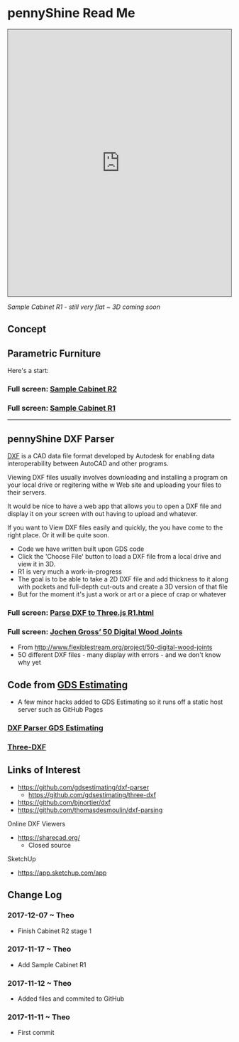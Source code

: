 <span style=display:none; >[You are now in a GitHub source code view - click this link to view Read Me file as a web page]( https://jaanga.github.io/demo/pennyshine "View file as a web page." ) </span>


# pennyShine Read Me


<iframe class=iframeReadMe src=https://jaanga.github.io/demo/pennyshine/sample-cabinet/sample-cabinet-r1.html width=100% height=600px style="border: 1px solid #555;" >iframe does not appear when viewed on github.com</iframe>

_Sample Cabinet R1 - still very flat ~ 3D coming soon_

## Concept

## Parametric Furniture

Here's a start:


### Full screen: [Sample Cabinet R2]( https://jaanga.github.io/demo/pennyshine/sample-cabinet/sample-cabinet-r2.html )

### Full screen: [Sample Cabinet R1]( https://jaanga.github.io/demo/pennyshine/sample-cabinet/sample-cabinet-r1.html )

***

## pennyShine DXF Parser

[DXF]( https://en.wikipedia.org/wiki/AutoCAD_DXF ) is a CAD data file format developed by Autodesk for enabling data interoperability between AutoCAD and other programs.

Viewing DXF files usually involves downloading and installing a program on your local drive or regitering withe w Web site and uploading your files to their servers.

It would be nice to have a web app that allows you to open a DXF file and display it on your screen with out having to upload and whatever.

If you want to View DXF files easily and quickly, the you have come to the right place. Or it will be quite soon.


* Code we have written built upon GDS code
* Click the 'Choose File' button to load a DXF file from a local drive and view it in 3D.
* R1 is very much a work-in-progress
* The goal is to be able to take a 2D DXF file and add thickness to it along with pockets and full-depth cut-outs and create a 3D version of that file
* But for the moment it's just a work or art or a piece of crap or whatever

### Full screen: [Parse DXF to Three.js R1.html]( https://jaanga.github.io/demo/pennyshine/parse-dxf-to-threejs/parse-dxf-to-threejs-r1.html )


### Full screen: [Jochen Gross’ 50 Digital Wood Joints]( https://jaanga.github.io/demo/pennyshine/dxf-samples/2D_DXF10/dxf-viewer-github-api-samples.html )

* From <http://www.flexiblestream.org/project/50-digital-wood-joints>
* 5O different DXF files - many display with errors - and we don't know why yet

## Code from [GDS Estimating]( https://github.com/gdsestimating )

* A few minor hacks added to GDS Estimating so it runs off a static host server such as GitHub Pages

### [DXF Parser GDS Estimating]( https://jaanga.github.io/demo/pennyshine/three-dxf/parse-dxf-to-threejs-gdsestimating.html )

### [Three-DXF]( https://jaanga.github.io/demo/pennyshine/three-dxf/three-dxf.html )


## Links of Interest

* <https://github.com/gdsestimating/dxf-parser>
	* <https://github.com/gdsestimating/three-dxf>
* <https://github.com/bjnortier/dxf>
* <https://github.com/thomasdesmoulin/dxf-parsing>

Online DXF Viewers

* <https://sharecad.org/>
	* Closed source


SketchUp

* <https://app.sketchup.com/app>


## Change Log


### 2017-12-07 ~ Theo

* Finish Cabinet R2 stage 1

### 2017-11-17 ~ Theo

* Add Sample Cabinet R1

### 2017-11-12 ~ Theo

* Added files and commited to GitHub


### 2017-11-11 ~ Theo

* First commit